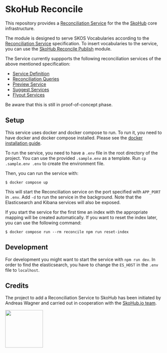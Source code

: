 # SkoHub Reconcile

This repository provides a [Reconciliation Service](https://reconciliation-api.github.io/specs/latest/) for the the [SkoHub](http://skohub.io) core infrastructure.

The module is designed to serve SKOS Vocabularies according to the [Reconciliation Service](https://reconciliation-api.github.io/specs/latest/) specification.
To insert vocabularies to the service, you can use the [SkoHub Reconcile Publish](https://github.com/skohub-io/skohub-reconcile-publish) module.

The Service currently suppports the following reconciliation services of the above mentioned specification:

- [Service Definition](https://reconciliation-api.github.io/specs/0.2/#service-definition)
- [Reconciliation Queries](https://reconciliation-api.github.io/specs/0.2/#reconciliation-queries)
- [Preview Service](https://reconciliation-api.github.io/specs/0.2/#preview-service)
- [Suggest Services](https://reconciliation-api.github.io/specs/0.2/#suggest-services)
- [Flyout Services](https://reconciliation-api.github.io/specs/0.2/#flyout-services)

Be aware that this is still in proof-of-concept phase.

## Setup

This service uses docker and docker compose to run. 
To run it, you need to have docker and docker compose installed.
Please see the [docker installation guide](https://docs.docker.com/install/).

To run the service, you need to have a `.env` file in the root directory of the project.
You can use the provided `.sample.env` as a template.
Run `cp .sample.env .env` to create the environment file.

Then, you can run the service with:

    $ docker compose up

This will start the Reconciliation service on the port specified with `APP_PORT` in `.env`. 
Add `-d` to run the service in the background.
Note that the Elasticsearch and Kibana services will also be exposed.

If you start the service for the first time an index with the appropriate mapping will be created automatically.
If you want to reset the index later, you can use the following command:

    $ docker compose run --rm reconcile npm run reset-index

## Development

For development you might want to start the service with `npm run dev`.
In order to find the elasticsearch, you have to change the `ES_HOST` in the `.env` file to `localhost`.

## Credits

The project to add a Reconciliation Service to SkoHub has been initiated by Andreas Wagner and
carried out in cooperation with the [SkoHub.io team](https://github.com/skohub-io).

<a target="_blank" href="https://www.hbz-nrw.de"><img src="https://raw.githubusercontent.com/skohub-io/skohub.io/main/img/logo-hbz-color.svg" width="120px"></a>